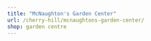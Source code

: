 ```yaml
---
title: "McNaughton's Garden Center"
url: /cherry-hill/mcnaughtons-garden-center/
shop: garden centre
---
```

